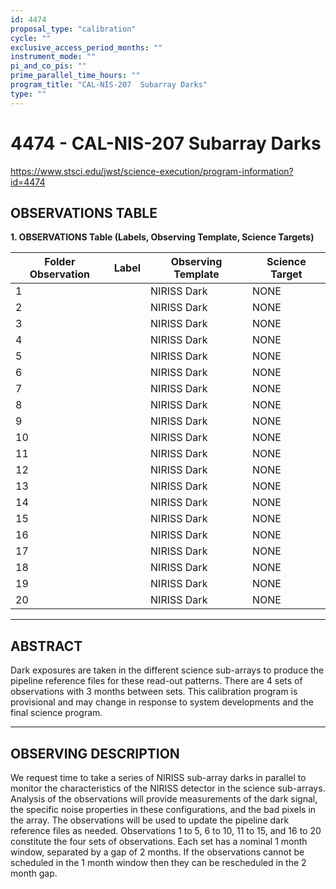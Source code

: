 ```yaml
---
id: 4474
proposal_type: "calibration"
cycle: ""
exclusive_access_period_months: ""
instrument_mode: ""
pi_and_co_pis: ""
prime_parallel_time_hours: ""
program_title: "CAL-NIS-207  Subarray Darks"
type: ""
---
```

# 4474 - CAL-NIS-207  Subarray Darks
https://www.stsci.edu/jwst/science-execution/program-information?id=4474
## OBSERVATIONS TABLE
**1. OBSERVATIONS Table (Labels, Observing Template, Science Targets)**

| Folder Observation | Label | Observing Template | Science Target |
|--------------------|-------|--------------------|----------------|
| 1                  |       | NIRISS Dark        | NONE           |
| 2                  |       | NIRISS Dark        | NONE           |
| 3                  |       | NIRISS Dark        | NONE           |
| 4                  |       | NIRISS Dark        | NONE           |
| 5                  |       | NIRISS Dark        | NONE           |
| 6                  |       | NIRISS Dark        | NONE           |
| 7                  |       | NIRISS Dark        | NONE           |
| 8                  |       | NIRISS Dark        | NONE           |
| 9                  |       | NIRISS Dark        | NONE           |
| 10                 |       | NIRISS Dark        | NONE           |
| 11                 |       | NIRISS Dark        | NONE           |
| 12                 |       | NIRISS Dark        | NONE           |
| 13                 |       | NIRISS Dark        | NONE           |
| 14                 |       | NIRISS Dark        | NONE           |
| 15                 |       | NIRISS Dark        | NONE           |
| 16                 |       | NIRISS Dark        | NONE           |
| 17                 |       | NIRISS Dark        | NONE           |
| 18                 |       | NIRISS Dark        | NONE           |
| 19                 |       | NIRISS Dark        | NONE           |
| 20                 |       | NIRISS Dark        | NONE           |

---

## ABSTRACT

Dark exposures are taken in the different science sub-arrays to produce the pipeline reference files for these read-out patterns. There are 4 sets of observations with 3 months between sets.
This calibration program is provisional and may change in response to system developments and the final science program.

---

## OBSERVING DESCRIPTION

We request time to take a series of NIRISS sub-array darks in parallel to monitor the characteristics of the NIRISS detector in the science sub-arrays. Analysis of the observations will provide measurements of the dark signal, the specific noise properties in these configurations, and the bad pixels in the array. The observations will be used to update the pipeline dark reference files as needed.
Observations 1 to 5, 6 to 10, 11 to 15, and 16 to 20 constitute the four sets of observations. Each set has a nominal 1 month window, separated by a gap of 2 months. If the observations cannot be scheduled in the 1 month window then they can be rescheduled in the 2 month gap.